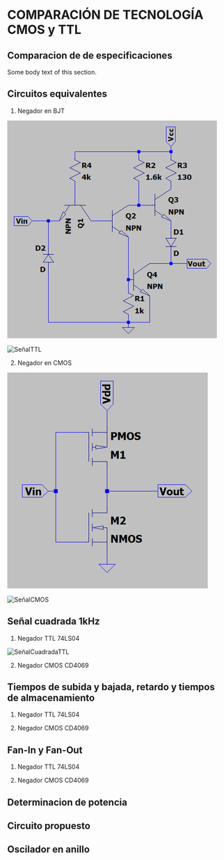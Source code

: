 
# COMPARACIÓN DE TECNOLOGÍA CMOS y TTL


## Comparacion de de especificaciones 
Some body text of this section.

## Circuitos equivalentes

1. Negador en BJT

![EquivalenteTTL](./Imagenes/ModeloTTL.png)

![SeñalTTL](./Imagenes/SeñalequiTTL.png=100x200)


2. Negador en CMOS 

![EquivalenteCMOS](./Imagenes/ModeloCMOS.png)

![SeñalCMOS](./Imagenes/SeñalequiCMOS.png=100x200)

## Señal cuadrada 1kHz


1. Negador TTL 74LS04 

![SeñalCuadradaTTL](./Imagenes/SeñalCuadradaTTL.jpeg)

2. Negador CMOS CD4069



## Tiempos de subida y bajada, retardo y tiempos de almacenamiento


1. Negador TTL 74LS04 



2. Negador CMOS CD4069


## Fan-In y Fan-Out 


1. Negador TTL 74LS04 



2. Negador CMOS CD4069


## Determinacion de potencia 



## Circuito propuesto




## Oscilador en anillo




